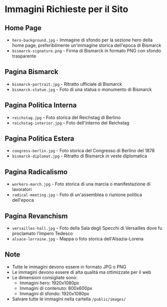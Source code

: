 # Immagini Richieste per il Sito

## Home Page
- `hero-background.jpg` - Immagine di sfondo per la sezione hero della home page, preferibilmente un'immagine storica dell'epoca di Bismarck
- `bismarck-signature.png` - Firma di Bismarck in formato PNG con sfondo trasparente

## Pagina Bismarck
- `bismarck-portrait.jpg` - Ritratto ufficiale di Bismarck
- `bismarck-statue.jpg` - Foto di una statua o monumento di Bismarck

## Pagina Politica Interna
- `reichstag.jpg` - Foto storica del Reichstag di Berlino
- `reichstag-interior.jpg` - Foto dell'interno del Reichstag

## Pagina Politica Estera
- `congress-berlin.jpg` - Foto storica del Congresso di Berlino del 1878
- `bismarck-diplomat.jpg` - Ritratto di Bismarck in veste diplomatica

## Pagina Radicalismo
- `workers-march.jpg` - Foto storica di una marcia o manifestazione di lavoratori
- `radical-meeting.jpg` - Foto di un'assemblea o riunione politica dell'epoca

## Pagina Revanchism
- `versailles-hall.jpg` - Foto della Sala degli Specchi di Versailles dove fu proclamato l'Impero Tedesco
- `alsace-lorraine.jpg` - Mappa o foto storica dell'Alsazia-Lorena

## Note
- Tutte le immagini devono essere in formato JPG o PNG
- Le immagini devono essere di alta qualità ma ottimizzate per il web
- Le dimensioni consigliate sono:
  - Immagini hero: 1920x1080px
  - Immagini di contenuto: 800x600px
  - Immagini di sfondo: 1920x1080px
- Salvare tutte le immagini nella cartella `/public/images/` 